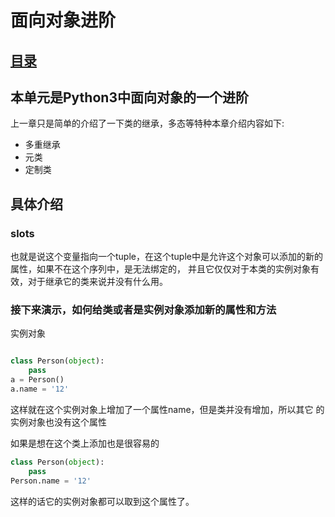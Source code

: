 # 面向对象进阶
## [目录](./summary.md)
## 本单元是Python3中面向对象的一个进阶

上一章只是简单的介绍了一下类的继承，多态等特种本章介绍内容如下:

- 多重继承
- 元类
- 定制类

## 具体介绍

### __slots__

也就是说这个变量指向一个tuple，在这个tuple中是允许这个对象可以添加的新的属性，如果不在这个序列中，是无法绑定的，
并且它仅仅对于本类的实例对象有效，对于继承它的类来说并没有什么用。

### 接下来演示，如何给类或者是实例对象添加新的属性和方法

实例对象

```py

class Person(object):
    pass
a = Person()
a.name = '12'
```
这样就在这个实例对象上增加了一个属性name，但是类并没有增加，所以其它 的实例对象也没有这个属性

如果是想在这个类上添加也是很容易的

```py
class Person(object):
    pass
Person.name = '12'
```
这样的话它的实例对象都可以取到这个属性了。
